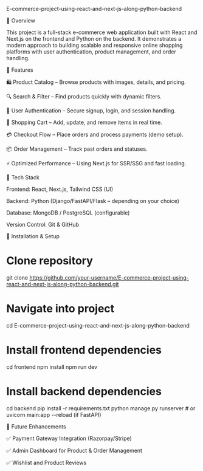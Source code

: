 E-commerce-project-using-react-and-next-js-along-python-backend


🔹 Overview

This project is a full-stack e-commerce web application built with React and Next.js on the frontend and Python on the backend. It demonstrates a modern approach to building scalable and responsive online shopping platforms with user authentication, product management, and order handling.

🔹 Features

🛍️ Product Catalog – Browse products with images, details, and pricing.

🔍 Search & Filter – Find products quickly with dynamic filters.

👤 User Authentication – Secure signup, login, and session handling.

🛒 Shopping Cart – Add, update, and remove items in real time.

💳 Checkout Flow – Place orders and process payments (demo setup).

📦 Order Management – Track past orders and statuses.

⚡ Optimized Performance – Using Next.js for SSR/SSG and fast loading.

🔹 Tech Stack

Frontend: React, Next.js, Tailwind CSS (UI)

Backend: Python (Django/FastAPI/Flask – depending on your choice)

Database: MongoDB / PostgreSQL (configurable)

Version Control: Git & GitHub

🔹 Installation & Setup
# Clone repository
git clone https://github.com/your-username/E-commerce-project-using-react-and-next-js-along-python-backend.git

# Navigate into project
cd E-commerce-project-using-react-and-next-js-along-python-backend

# Install frontend dependencies
cd frontend
npm install
npm run dev

# Install backend dependencies
cd backend
pip install -r requirements.txt
python manage.py runserver   # or uvicorn main:app --reload (if FastAPI)

🔹 Future Enhancements

✅ Payment Gateway Integration (Razorpay/Stripe)

✅ Admin Dashboard for Product & Order Management

✅ Wishlist and Product Reviews
